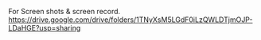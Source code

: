 For Screen shots & screen record. https://drive.google.com/drive/folders/1TNyXsM5LGdF0iLzQWLDTjmOJP-LDaHGE?usp=sharing
